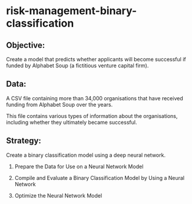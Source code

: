 # risk-management-binary-classification

## Objective: 
Create a model that predicts whether applicants will become successful if funded by Alphabet Soup (a fictitious venture capital firm).

## Data:
A CSV file containing more than 34,000 organisations that have received funding from Alphabet Soup over the years. 

This file contains various types of information about the organisations, including whether they ultimately became successful. 

## Strategy:
Create a binary classification model using a deep neural network.

1. Prepare the Data for Use on a Neural Network Model

2. Compile and Evaluate a Binary Classification Model by Using a Neural Network

3. Optimize the Neural Network Model
